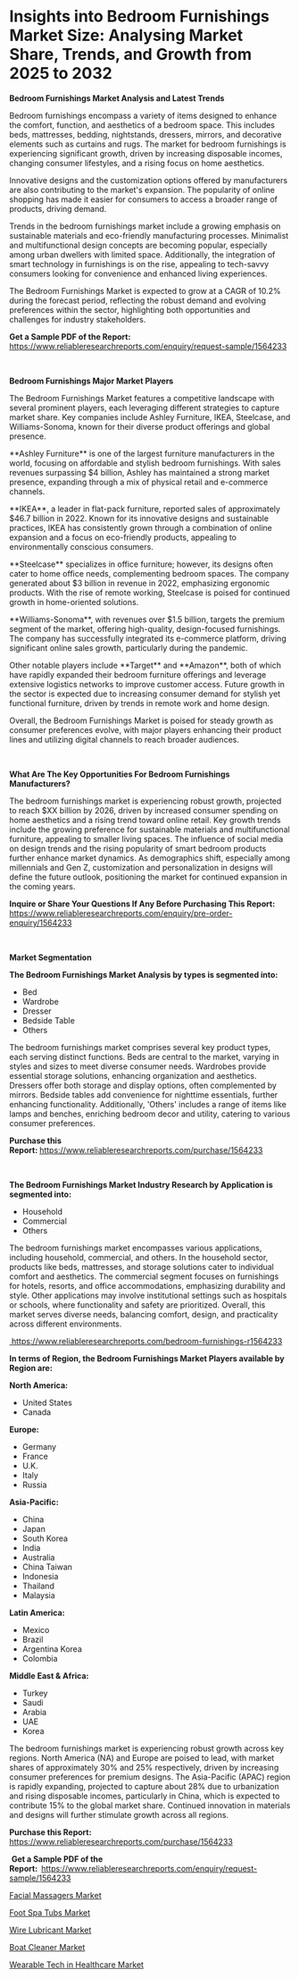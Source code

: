 <p><h1>Insights into Bedroom Furnishings Market Size: Analysing Market Share, Trends, and Growth from 2025 to 2032</h1></p><p><strong>Bedroom Furnishings Market Analysis and Latest Trends</strong></p>
<p><p>Bedroom furnishings encompass a variety of items designed to enhance the comfort, function, and aesthetics of a bedroom space. This includes beds, mattresses, bedding, nightstands, dressers, mirrors, and decorative elements such as curtains and rugs. The market for bedroom furnishings is experiencing significant growth, driven by increasing disposable incomes, changing consumer lifestyles, and a rising focus on home aesthetics. </p><p>Innovative designs and the customization options offered by manufacturers are also contributing to the market's expansion. The popularity of online shopping has made it easier for consumers to access a broader range of products, driving demand. </p><p>Trends in the bedroom furnishings market include a growing emphasis on sustainable materials and eco-friendly manufacturing processes. Minimalist and multifunctional design concepts are becoming popular, especially among urban dwellers with limited space. Additionally, the integration of smart technology in furnishings is on the rise, appealing to tech-savvy consumers looking for convenience and enhanced living experiences.</p><p>The Bedroom Furnishings Market is expected to grow at a CAGR of 10.2% during the forecast period, reflecting the robust demand and evolving preferences within the sector, highlighting both opportunities and challenges for industry stakeholders.</p></p>
<p><strong>Get a Sample PDF of the Report:&nbsp;</strong> <a href="https://www.reliableresearchreports.com/enquiry/request-sample/1564233?utm_campaign=7&utm_medium=2&utm_source=Github&utm_content=ia&utm_term=04042025&utm_id=bedroom-furnishings">https://www.reliableresearchreports.com/enquiry/request-sample/1564233</a></p>
<p>&nbsp;</p>
<p><strong>Bedroom Furnishings Major Market Players</strong></p>
<p><p>The Bedroom Furnishings Market features a competitive landscape with several prominent players, each leveraging different strategies to capture market share. Key companies include Ashley Furniture, IKEA, Steelcase, and Williams-Sonoma, known for their diverse product offerings and global presence.</p><p>**Ashley Furniture** is one of the largest furniture manufacturers in the world, focusing on affordable and stylish bedroom furnishings. With sales revenues surpassing $4 billion, Ashley has maintained a strong market presence, expanding through a mix of physical retail and e-commerce channels.</p><p>**IKEA**, a leader in flat-pack furniture, reported sales of approximately $46.7 billion in 2022. Known for its innovative designs and sustainable practices, IKEA has consistently grown through a combination of online expansion and a focus on eco-friendly products, appealing to environmentally conscious consumers.</p><p>**Steelcase** specializes in office furniture; however, its designs often cater to home office needs, complementing bedroom spaces. The company generated about $3 billion in revenue in 2022, emphasizing ergonomic products. With the rise of remote working, Steelcase is poised for continued growth in home-oriented solutions.</p><p>**Williams-Sonoma**, with revenues over $1.5 billion, targets the premium segment of the market, offering high-quality, design-focused furnishings. The company has successfully integrated its e-commerce platform, driving significant online sales growth, particularly during the pandemic.</p><p>Other notable players include **Target** and **Amazon**, both of which have rapidly expanded their bedroom furniture offerings and leverage extensive logistics networks to improve customer access. Future growth in the sector is expected due to increasing consumer demand for stylish yet functional furniture, driven by trends in remote work and home design. </p><p>Overall, the Bedroom Furnishings Market is poised for steady growth as consumer preferences evolve, with major players enhancing their product lines and utilizing digital channels to reach broader audiences.</p></p>
<p>&nbsp;</p>
<p><strong>What Are The Key Opportunities For Bedroom Furnishings Manufacturers?</strong></p>
<p><p>The bedroom furnishings market is experiencing robust growth, projected to reach $XX billion by 2026, driven by increased consumer spending on home aesthetics and a rising trend toward online retail. Key growth trends include the growing preference for sustainable materials and multifunctional furniture, appealing to smaller living spaces. The influence of social media on design trends and the rising popularity of smart bedroom products further enhance market dynamics. As demographics shift, especially among millennials and Gen Z, customization and personalization in designs will define the future outlook, positioning the market for continued expansion in the coming years.</p></p>
<p><strong>Inquire or Share Your Questions If Any Before Purchasing This Report:</strong> <a href="https://www.reliableresearchreports.com/enquiry/pre-order-enquiry/1564233?utm_campaign=7&utm_medium=2&utm_source=Github&utm_content=ia&utm_term=04042025&utm_id=bedroom-furnishings">https://www.reliableresearchreports.com/enquiry/pre-order-enquiry/1564233</a></p>
<p>&nbsp;</p>
<p><strong>Market Segmentation</strong></p>
<p><strong>The Bedroom Furnishings Market Analysis by types is segmented into:</strong></p>
<p><ul><li>Bed</li><li>Wardrobe</li><li>Dresser</li><li>Bedside Table</li><li>Others</li></ul></p>
<p><p>The bedroom furnishings market comprises several key product types, each serving distinct functions. Beds are central to the market, varying in styles and sizes to meet diverse consumer needs. Wardrobes provide essential storage solutions, enhancing organization and aesthetics. Dressers offer both storage and display options, often complemented by mirrors. Bedside tables add convenience for nighttime essentials, further enhancing functionality. Additionally, 'Others' includes a range of items like lamps and benches, enriching bedroom decor and utility, catering to various consumer preferences.</p></p>
<p><strong>Purchase this Report:&nbsp;</strong><a href="https://www.reliableresearchreports.com/purchase/1564233?utm_campaign=7&utm_medium=2&utm_source=Github&utm_content=ia&utm_term=04042025&utm_id=bedroom-furnishings">https://www.reliableresearchreports.com/purchase/1564233</a></p>
<p>&nbsp;</p>
<p><strong>The Bedroom Furnishings Market Industry Research by Application is segmented into:</strong></p>
<p><ul><li>Household</li><li>Commercial</li><li>Others</li></ul></p>
<p><p>The bedroom furnishings market encompasses various applications, including household, commercial, and others. In the household sector, products like beds, mattresses, and storage solutions cater to individual comfort and aesthetics. The commercial segment focuses on furnishings for hotels, resorts, and office accommodations, emphasizing durability and style. Other applications may involve institutional settings such as hospitals or schools, where functionality and safety are prioritized. Overall, this market serves diverse needs, balancing comfort, design, and practicality across different environments.</p></p>
<p><a href="https://www.reliableresearchreports.com/bedroom-furnishings-r1564233?utm_campaign=7&utm_medium=2&utm_source=Github&utm_content=ia&utm_term=04042025&utm_id=bedroom-furnishings">&nbsp;https://www.reliableresearchreports.com/bedroom-furnishings-r1564233</a></p>
<p><strong>In terms of Region, the Bedroom Furnishings Market Players available by Region are:</strong></p>
<p>
    <p> <strong> North America: </strong>
        <ul>
            <li>United States</li>
            <li>Canada</li>
        </ul>
        </p> 
    <p> <strong> Europe: </strong>
        <ul>
            <li>Germany</li>
            <li>France</li>
            <li>U.K.</li>
            <li>Italy</li>
            <li>Russia</li>
        </ul>
        </p> 
    <p> <strong> Asia-Pacific: </strong>
        <ul>
            <li>China</li>
            <li>Japan</li>
            <li>South Korea</li>
            <li>India</li>
            <li>Australia</li>
            <li>China Taiwan</li>
            <li>Indonesia</li>
            <li>Thailand</li>
            <li>Malaysia</li>
        </ul>
        </p> 
    <p> <strong> Latin America: </strong>
        <ul>
            <li>Mexico</li>
            <li>Brazil</li>
            <li>Argentina Korea</li>
            <li>Colombia</li>
        </ul>
        </p> 
    <p> <strong> Middle East & Africa: </strong>
        <ul>
            <li>Turkey</li>
            <li>Saudi</li>
            <li>Arabia</li>
            <li>UAE</li>
            <li>Korea</li>
        </ul>
    </p>
    </p>
<p><p>The bedroom furnishings market is experiencing robust growth across key regions. North America (NA) and Europe are poised to lead, with market shares of approximately 30% and 25% respectively, driven by increasing consumer preferences for premium designs. The Asia-Pacific (APAC) region is rapidly expanding, projected to capture about 28% due to urbanization and rising disposable incomes, particularly in China, which is expected to contribute 15% to the global market share. Continued innovation in materials and designs will further stimulate growth across all regions.</p></p>
<p><strong>Purchase this Report: </strong><a href="https://www.reliableresearchreports.com/purchase/1564233?utm_campaign=7&utm_medium=2&utm_source=Github&utm_content=ia&utm_term=04042025&utm_id=bedroom-furnishings">https://www.reliableresearchreports.com/purchase/1564233</a></p>
<p>&nbsp;<strong>Get a Sample PDF of the Report:&nbsp;&nbsp;</strong><a href="https://www.reliableresearchreports.com/enquiry/request-sample/1564233?utm_campaign=7&utm_medium=2&utm_source=Github&utm_content=ia&utm_term=04042025&utm_id=bedroom-furnishings">https://www.reliableresearchreports.com/enquiry/request-sample/1564233</a></p>
<p><strong></strong></p>
<p><p><a href="https://github.com/joubehobock75/Market-Research-Report-List-1/blob/main/facial-massagers-market.md?utm_campaign=7&utm_medium=2&utm_source=Github&utm_content=ia&utm_term=04042025&utm_id=bedroom-furnishings">Facial Massagers Market</a></p><p><a href="https://github.com/supashcriana/Market-Research-Report-List-1/blob/main/foot-spa-tubs-market.md?utm_campaign=7&utm_medium=2&utm_source=Github&utm_content=ia&utm_term=04042025&utm_id=bedroom-furnishings">Foot Spa Tubs Market</a></p><p><a href="https://github.com/gasiorgary79/Market-Research-Report-List-1/blob/main/wire-lubricant-market.md?utm_campaign=7&utm_medium=2&utm_source=Github&utm_content=ia&utm_term=04042025&utm_id=bedroom-furnishings">Wire Lubricant Market</a></p><p><a href="https://github.com/vigatoimrene04/Market-Research-Report-List-1/blob/main/boat-cleaner-market.md?utm_campaign=7&utm_medium=2&utm_source=Github&utm_content=ia&utm_term=04042025&utm_id=bedroom-furnishings">Boat Cleaner Market</a></p><p><a href="https://github.com/ozolsgasko02/Market-Research-Report-List-1/blob/main/wearable-tech-in-healthcare-market.md?utm_campaign=7&utm_medium=2&utm_source=Github&utm_content=ia&utm_term=04042025&utm_id=bedroom-furnishings">Wearable Tech in Healthcare Market</a></p></p>